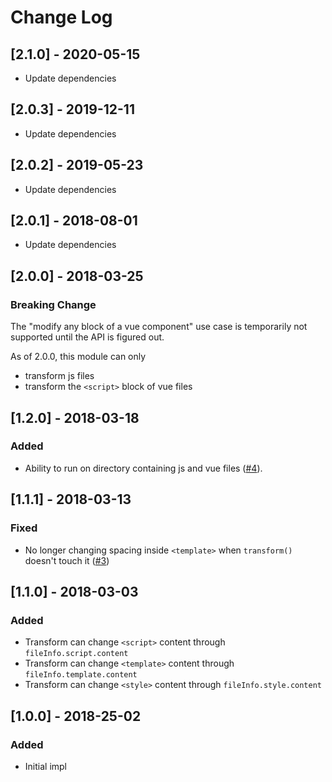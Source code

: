 # Change Log

## [2.1.0] - 2020-05-15

- Update dependencies

## [2.0.3] - 2019-12-11

- Update dependencies

## [2.0.2] - 2019-05-23

- Update dependencies

## [2.0.1] - 2018-08-01

- Update dependencies

## [2.0.0] - 2018-03-25
### Breaking Change

The "modify any block of a vue component" use case is temporarily not supported until the API is figured out.

As of 2.0.0, this module can only

- transform js files
- transform the `<script>` block of vue files

## [1.2.0] - 2018-03-18
### Added

- Ability to run on directory containing js and vue files ([#4](https://github.com/psalaets/vue-jscodeshift-adapter/issues/4)).

## [1.1.1] - 2018-03-13
### Fixed

- No longer changing spacing inside `<template>` when `transform()` doesn't touch it ([#3](https://github.com/psalaets/vue-jscodeshift-adapter/issues/3))

## [1.1.0] - 2018-03-03
### Added

- Transform can change `<script>` content through `fileInfo.script.content`
- Transform can change `<template>` content through `fileInfo.template.content`
- Transform can change `<style>` content through `fileInfo.style.content`

## [1.0.0] - 2018-25-02
### Added

- Initial impl